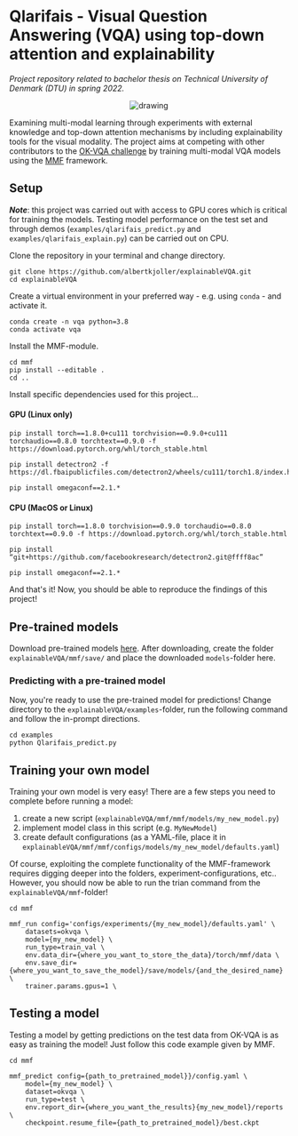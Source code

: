 # Qlarifais - Visual Question Answering (VQA) using top-down attention and explainability

*Project repository related to bachelor thesis on Technical University of Denmark (DTU) in spring 2022.*

<p align="center">
  <img src="https://github.com/albertkjoller/explainableVQA/blob/main/qlarifais_yellow.png" alt="drawing"/>
</p>

Examining multi-modal learning through experiments with external knowledge and top-down attention mechanisms by including explainability tools for the visual modality. The project aims at competing with other contributors to the [OK-VQA challenge](https://okvqa.allenai.org/leaderboard.html) by training multi-modal VQA models using the [MMF](https://github.com/facebookresearch/mmf) framework. 

## Setup

***Note***: this project was carried out with access to GPU cores which is critical for training the models. Testing model performance on the test set and through demos (`examples/qlarifais_predict.py` and `examples/qlarifais_explain.py`) can be carried out on CPU.

Clone the repository in your terminal and change directory.

    git clone https://github.com/albertkjoller/explainableVQA.git
    cd explainableVQA

Create a virtual environment in your preferred way - e.g. using `conda` - and activate it.

    conda create -n vqa python=3.8
    conda activate vqa

Install the MMF-module.

    cd mmf
    pip install --editable .
    cd ..

Install specific dependencies used for this project...

#### GPU (Linux only)
    pip install torch==1.8.0+cu111 torchvision==0.9.0+cu111 torchaudio==0.8.0 torchtext==0.9.0 -f https://download.pytorch.org/whl/torch_stable.html

    pip install detectron2 -f https://dl.fbaipublicfiles.com/detectron2/wheels/cu111/torch1.8/index.html
    
    pip install omegaconf==2.1.*

#### CPU (MacOS or Linux)
    pip install torch==1.8.0 torchvision==0.9.0 torchaudio==0.8.0 torchtext==0.9.0 -f https://download.pytorch.org/whl/torch_stable.html

    pip install “git+https://github.com/facebookresearch/detectron2.git@ffff8ac”
    
    pip install omegaconf==2.1.*


And that's it! Now, you should be able to reproduce the findings of this project!
	

## Pre-trained models

Download pre-trained models [here](https://drive.google.com/drive/folders/17o9YjWwAQ0rtvYC5QKM6TI_0yHcu6iSY?usp=sharing).
After downloading, create the folder `explainableVQA/mmf/save/` and place the downloaded `models`-folder here.

### Predicting with a pre-trained model

Now, you're ready to use the pre-trained model for predictions! Change directory to the `explainableVQA/examples`-folder, run the following command and follow the in-prompt directions.

    cd examples
    python Qlarifais_predict.py

## Training your own model

Training your own model is very easy! There are a few steps you need to complete before running a model:

1) create a new script (`explainableVQA/mmf/mmf/models/my_new_model.py`)
2) implement model class in this script (e.g. `MyNewModel`)
3) create default configurations (as a YAML-file, place it in `explainableVQA/mmf/mmf/configs/models/my_new_model/defaults.yaml`)

Of course, exploiting the complete functionality of the MMF-framework requires digging deeper into the folders, experiment-configurations, etc.. However, you should now be able to run the trian command from the `explainableVQA/mmf`-folder!
    
    cd mmf

    mmf_run config='configs/experiments/{my_new_model}/defaults.yaml' \
        datasets=okvqa \
        model={my_new_model} \
        run_type=train_val \
        env.data_dir={where_you_want_to_store_the_data}/torch/mmf/data \
        env.save_dir={where_you_want_to_save_the_model}/save/models/{and_the_desired_name} \
        trainer.params.gpus=1 \

## Testing a model

Testing a model by getting predictions on the test data from OK-VQA is as easy as training the model! Just follow this code example given by MMF.

    cd mmf

    mmf_predict config={path_to_pretrained_model}}/config.yaml \
        model={my_new_model} \
        dataset=okvqa \
        run_type=test \
        env.report_dir={where_you_want_the_results}{my_new_model}/reports \
        checkpoint.resume_file={path_to_pretrained_model}/best.ckpt

